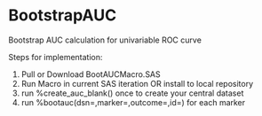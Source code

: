 # BootstrapAUC
Bootstrap AUC calculation for univariable ROC curve

Steps for implementation:
1) Pull or Download BootAUCMacro.SAS
2) Run Macro in current SAS iteration OR install to local repository
3) run %create_auc_blank()  once to create your central dataset
4) run  %bootauc(dsn=,marker=,outcome=,id=)
    for each marker


